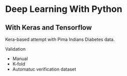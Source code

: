 # Deep Learning With Python
## With Keras and Tensorflow
Kera-based attempt with Pima Indians Diabetes data.

Validation 
  - Manual
  - K-fold 
  - Automatuc verification dataset
